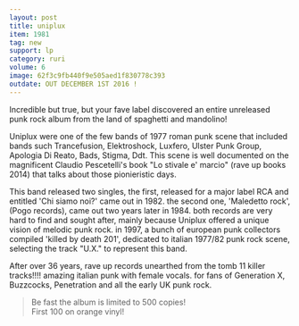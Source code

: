 ```yaml
---
layout: post
title: uniplux
item: 1981
tag: new
support: lp
category: ruri
volume: 6
image: 62f3c9fb440f9e505aed1f830778c393
outdate: OUT DECEMBER 1ST 2016 !
---
```


Incredible but true, but your fave label discovered an entire unreleased punk rock album from the land of spaghetti and mandolino!

Uniplux were one of the few bands of 1977 roman punk scene that included bands such Trancefusion, Elektroshock, Luxfero, Ulster Punk Group, Apologia Di Reato, Bads, Stigma, Ddt. This scene is well documented on the magnificent Claudio Pescetelli's book "Lo stivale e' marcio" (rave up books 2014) that talks about those pionieristic days.

This band released two singles, the first, released for a major label RCA and entitled 'Chi siamo noi?' came out in 1982. the second one, 'Maledetto rock', (Pogo records), came out two years later in 1984. both records are very hard to find and sought after, mainly because Uniplux offered a unique vision of melodic punk rock. in 1997, a bunch of european punk collectors compiled 'killed by death 201', dedicated to italian 1977/82 punk rock scene, selecting the track "U.X." to represent this band.

After over 36 years, rave up records unearthed from the tomb 11 killer tracks!!!! amazing italian punk with female vocals. for fans of Generation X, Buzzcocks, Penetration and all the early UK punk rock.

> Be fast the album is limited to 500 copies!  
> First 100 on <span class="orange">orange</span> vinyl!
